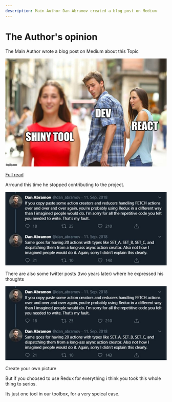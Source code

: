 ```yaml
---
description: Main Author Dan Abramov created a blog post on Medium
---
```


# The Author's opinion

The Main Author wrote a blog post on Medium about this Topic

![](.gitbook/assets/image%20%283%29.png)

[Full read](https://medium.com/@dan_abramov/you-might-not-need-redux-be46360cf367)

Arround this time he stopped contributing to the project.

![](.gitbook/assets/image%20%282%29.png)

There are also some twitter posts \(two years later\) where he expressed his thoughts

![](.gitbook/assets/image%20%284%29.png)

Create your own picture

But if you choosed to use Redux for everything i think you took this whole thing to serios.

Its just one tool in our toolbox, for a very speical case.


